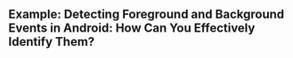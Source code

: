 ## Example: Detecting Foreground and Background Events in Android: How Can You Effectively Identify Them?
